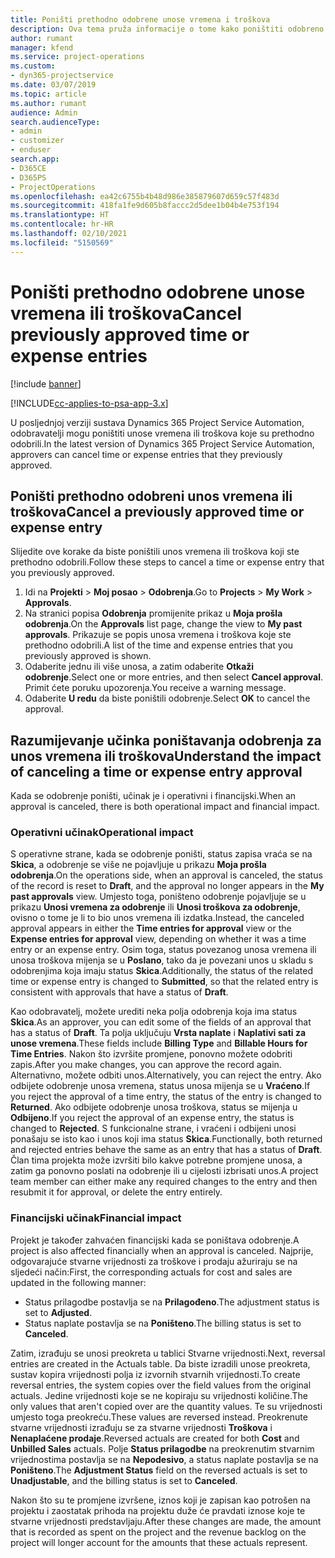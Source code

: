 ```yaml
---
title: Poništi prethodno odobrene unose vremena i troškova
description: Ova tema pruža informacije o tome kako poništiti odobreno vrijeme projekta i transakciju troškova.
author: rumant
manager: kfend
ms.service: project-operations
ms.custom:
- dyn365-projectservice
ms.date: 03/07/2019
ms.topic: article
ms.author: rumant
audience: Admin
search.audienceType:
- admin
- customizer
- enduser
search.app:
- D365CE
- D365PS
- ProjectOperations
ms.openlocfilehash: ea42c6755b4b48d986e385879607d659c57f483d
ms.sourcegitcommit: 418fa1fe9d605b8faccc2d5dee1b04b4e753f194
ms.translationtype: HT
ms.contentlocale: hr-HR
ms.lasthandoff: 02/10/2021
ms.locfileid: "5150569"
---
```

# <a name="cancel-previously-approved-time-or-expense-entries"></a><span data-ttu-id="0207f-103">Poništi prethodno odobrene unose vremena ili troškova</span><span class="sxs-lookup"><span data-stu-id="0207f-103">Cancel previously approved time or expense entries</span></span>

[!include [banner](../includes/psa-now-project-operations.md)]

[!INCLUDE[cc-applies-to-psa-app-3.x](../includes/cc-applies-to-psa-app-3x.md)]

<span data-ttu-id="0207f-104">U posljednjoj verziji sustava Dynamics 365 Project Service Automation, odobravatelji mogu poništiti unose vremena ili troškova koje su prethodno odobrili.</span><span class="sxs-lookup"><span data-stu-id="0207f-104">In the latest version of Dynamics 365 Project Service Automation, approvers can cancel time or expense entries that they previously approved.</span></span>

## <a name="cancel-a-previously-approved-time-or-expense-entry"></a><span data-ttu-id="0207f-105">Poništi prethodno odobreni unos vremena ili troškova</span><span class="sxs-lookup"><span data-stu-id="0207f-105">Cancel a previously approved time or expense entry</span></span>

<span data-ttu-id="0207f-106">Slijedite ove korake da biste poništili unos vremena ili troškova koji ste prethodno odobrili.</span><span class="sxs-lookup"><span data-stu-id="0207f-106">Follow these steps to cancel a time or expense entry that you previously approved.</span></span>

1. <span data-ttu-id="0207f-107">Idi na **Projekti** \> **Moj posao** \> **Odobrenja**.</span><span class="sxs-lookup"><span data-stu-id="0207f-107">Go to **Projects** \> **My Work** \> **Approvals**.</span></span>
2. <span data-ttu-id="0207f-108">Na stranici popisa **Odobrenja** promijenite prikaz u **Moja prošla odobrenja**.</span><span class="sxs-lookup"><span data-stu-id="0207f-108">On the **Approvals** list page, change the view to **My past approvals**.</span></span> <span data-ttu-id="0207f-109">Prikazuje se popis unosa vremena i troškova koje ste prethodno odobrili.</span><span class="sxs-lookup"><span data-stu-id="0207f-109">A list of the time and expense entries that you previously approved is shown.</span></span>
3. <span data-ttu-id="0207f-110">Odaberite jednu ili više unosa, a zatim odaberite **Otkaži odobrenje**.</span><span class="sxs-lookup"><span data-stu-id="0207f-110">Select one or more entries, and then select **Cancel approval**.</span></span> <span data-ttu-id="0207f-111">Primit ćete poruku upozorenja.</span><span class="sxs-lookup"><span data-stu-id="0207f-111">You receive a warning message.</span></span>
4. <span data-ttu-id="0207f-112">Odaberite **U redu** da biste poništili odobrenje.</span><span class="sxs-lookup"><span data-stu-id="0207f-112">Select **OK** to cancel the approval.</span></span>

## <a name="understand-the-impact-of-canceling-a-time-or-expense-entry-approval"></a><span data-ttu-id="0207f-113">Razumijevanje učinka poništavanja odobrenja za unos vremena ili troškova</span><span class="sxs-lookup"><span data-stu-id="0207f-113">Understand the impact of canceling a time or expense entry approval</span></span>

<span data-ttu-id="0207f-114">Kada se odobrenje poništi, učinak je i operativni i financijski.</span><span class="sxs-lookup"><span data-stu-id="0207f-114">When an approval is canceled, there is both operational impact and financial impact.</span></span>

### <a name="operational-impact"></a><span data-ttu-id="0207f-115">Operativni učinak</span><span class="sxs-lookup"><span data-stu-id="0207f-115">Operational impact</span></span>

<span data-ttu-id="0207f-116">S operativne strane, kada se odobrenje poništi, status zapisa vraća se na **Skica**, a odobrenje se više ne pojavljuje u prikazu **Moja prošla odobrenja**.</span><span class="sxs-lookup"><span data-stu-id="0207f-116">On the operations side, when an approval is canceled, the status of the record is reset to **Draft**, and the approval no longer appears in the **My past approvals** view.</span></span> <span data-ttu-id="0207f-117">Umjesto toga, poništeno odobrenje pojavljuje se u prikazu **Unosi vremena za odobrenje** ili **Unosi troškova za odobrenje**, ovisno o tome je li to bio unos vremena ili izdatka.</span><span class="sxs-lookup"><span data-stu-id="0207f-117">Instead, the canceled approval appears in either the **Time entries for approval** view or the **Expense entries for approval** view, depending on whether it was a time entry or an expense entry.</span></span> <span data-ttu-id="0207f-118">Osim toga, status povezanog unosa vremena ili unosa troškova mijenja se u **Poslano**, tako da je povezani unos u skladu s odobrenjima koja imaju status **Skica**.</span><span class="sxs-lookup"><span data-stu-id="0207f-118">Additionally, the status of the related time or expense entry is changed to **Submitted**, so that the related entry is consistent with approvals that have a status of **Draft**.</span></span>

<span data-ttu-id="0207f-119">Kao odobravatelj, možete urediti neka polja odobrenja koja ima status **Skica**.</span><span class="sxs-lookup"><span data-stu-id="0207f-119">As an approver, you can edit some of the fields of an approval that has a status of **Draft**.</span></span> <span data-ttu-id="0207f-120">Ta polja uključuju **Vrsta naplate** i **Naplativi sati za unose vremena**.</span><span class="sxs-lookup"><span data-stu-id="0207f-120">These fields include **Billing Type** and **Billable Hours for Time Entries**.</span></span> <span data-ttu-id="0207f-121">Nakon što izvršite promjene, ponovno možete odobriti zapis.</span><span class="sxs-lookup"><span data-stu-id="0207f-121">After you make changes, you can approve the record again.</span></span> <span data-ttu-id="0207f-122">Alternativno, možete odbiti unos.</span><span class="sxs-lookup"><span data-stu-id="0207f-122">Alternatively, you can reject the entry.</span></span> <span data-ttu-id="0207f-123">Ako odbijete odobrenje unosa vremena, status unosa mijenja se u **Vraćeno**.</span><span class="sxs-lookup"><span data-stu-id="0207f-123">If you reject the approval of a time entry, the status of the entry is changed to **Returned**.</span></span> <span data-ttu-id="0207f-124">Ako odbijete odobrenje unosa troškova, status se mijenja u **Odbijeno**.</span><span class="sxs-lookup"><span data-stu-id="0207f-124">If you reject the approval of an expense entry, the status is changed to **Rejected**.</span></span> <span data-ttu-id="0207f-125">S funkcionalne strane, i vraćeni i odbijeni unosi ponašaju se isto kao i unos koji ima status **Skica**.</span><span class="sxs-lookup"><span data-stu-id="0207f-125">Functionally, both returned and rejected entries behave the same as an entry that has a status of **Draft**.</span></span> <span data-ttu-id="0207f-126">Član tima projekta može izvršiti bilo kakve potrebne promjene unosa, a zatim ga ponovno poslati na odobrenje ili u cijelosti izbrisati unos.</span><span class="sxs-lookup"><span data-stu-id="0207f-126">A project team member can either make any required changes to the entry and then resubmit it for approval, or delete the entry entirely.</span></span>

### <a name="financial-impact"></a><span data-ttu-id="0207f-127">Financijski učinak</span><span class="sxs-lookup"><span data-stu-id="0207f-127">Financial impact</span></span>

<span data-ttu-id="0207f-128">Projekt je također zahvaćen financijski kada se poništava odobrenje.</span><span class="sxs-lookup"><span data-stu-id="0207f-128">A project is also affected financially when an approval is canceled.</span></span> <span data-ttu-id="0207f-129">Najprije, odgovarajuće stvarne vrijednosti za troškove i prodaju ažuriraju se na sljedeći način:</span><span class="sxs-lookup"><span data-stu-id="0207f-129">First, the corresponding actuals for cost and sales are updated in the following manner:</span></span>

- <span data-ttu-id="0207f-130">Status prilagodbe postavlja se na **Prilagođeno**.</span><span class="sxs-lookup"><span data-stu-id="0207f-130">The adjustment status is set to **Adjusted**.</span></span>
- <span data-ttu-id="0207f-131">Status naplate postavlja se na **Poništeno**.</span><span class="sxs-lookup"><span data-stu-id="0207f-131">The billing status is set to **Canceled**.</span></span>

<span data-ttu-id="0207f-132">Zatim, izrađuju se unosi preokreta u tablici Stvarne vrijednosti.</span><span class="sxs-lookup"><span data-stu-id="0207f-132">Next, reversal entries are created in the Actuals table.</span></span> <span data-ttu-id="0207f-133">Da biste izradili unose preokreta, sustav kopira vrijednosti polja iz izvornih stvarnih vrijednosti.</span><span class="sxs-lookup"><span data-stu-id="0207f-133">To create reversal entries, the system copies over the field values from the original actuals.</span></span> <span data-ttu-id="0207f-134">Jedine vrijednosti koje se ne kopiraju su vrijednosti količine.</span><span class="sxs-lookup"><span data-stu-id="0207f-134">The only values that aren't copied over are the quantity values.</span></span> <span data-ttu-id="0207f-135">Te su vrijednosti umjesto toga preokreću.</span><span class="sxs-lookup"><span data-stu-id="0207f-135">These values are reversed instead.</span></span> <span data-ttu-id="0207f-136">Preokrenute stvarne vrijednosti izrađuju se za stvarne vrijednosti **Troškova** i **Nenaplaćene prodaje**.</span><span class="sxs-lookup"><span data-stu-id="0207f-136">Reversed actuals are created for both **Cost** and **Unbilled Sales** actuals.</span></span> <span data-ttu-id="0207f-137">Polje **Status prilagodbe** na preokrenutim stvarnim vrijednostima postavlja se na **Nepodesivo**, a status naplate postavlja se na **Poništeno**.</span><span class="sxs-lookup"><span data-stu-id="0207f-137">The **Adjustment Status** field on the reversed actuals is set to **Unadjustable**, and the billing status is set to **Canceled**.</span></span>

<span data-ttu-id="0207f-138">Nakon što su te promjene izvršene, iznos koji je zapisan kao potrošen na projektu i zaostatak prihoda na projektu duže će pravdati iznose koje te stvarne vrijednosti predstavljaju.</span><span class="sxs-lookup"><span data-stu-id="0207f-138">After these changes are made, the amount that is recorded as spent on the project and the revenue backlog on the project will longer account for the amounts that these actuals represent.</span></span>
